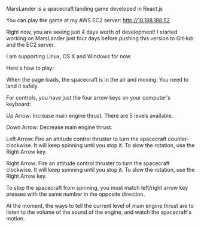 MarsLander is a spacecraft landing game developed in React.js

You can play the game at my AWS EC2 server: http://18.188.188.52

Right now, you are seeing just 4 days worth of development! I started working on MarsLander just four days before pushing this version to GitHub and the EC2 server.

I am supporting Linux, OS X and Windows for now.

Here's how to play:

When the page loads, the spacecraft is in the air and moving. You need to land it safely.

For controls, you have just the four arrow keys on your computer's keyboard:

Up Arrow: Increase main engine thrust. There are 5 levels available.

Down Arrow: Decrease main engine thrust.

Left Arrow: Fire an attitude control thruster to turn the spacecraft counter-clockwise. It will keep spinning until you stop it.  To slow the rotation, use the Right Arrow key.

Right Arrow: Fire an attitude control thruster to turn the spacecraft clockwise. It will keep spinning until you stop it.  To slow the rotation, use the Right Arrow key.

To stop the spacecraft from spinning, you must match left/right arrow key presses with the same number in the opposite direction.

At the moment, the ways to tell the current level of main engine thrust are to listen to the volume of the sound of the engine, and watch the spacecraft's motion.
